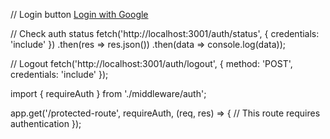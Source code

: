 // Login button
<a href="http://localhost:3001/auth/google">Login with Google</a>

// Check auth status
fetch('http://localhost:3001/auth/status', { credentials: 'include' })
  .then(res => res.json())
  .then(data => console.log(data));

// Logout
fetch('http://localhost:3001/auth/logout', { 
  method: 'POST', 
  credentials: 'include' 
});

import { requireAuth } from './middleware/auth';

app.get('/protected-route', requireAuth, (req, res) => {
  // This route requires authentication
});